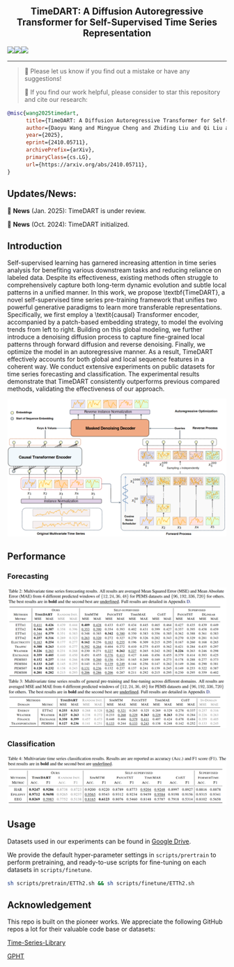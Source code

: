 <div align="center">
  <!-- <h1><b> TimeDART </b></h1> -->
  <!-- <h2><b> TimeDART </b></h2> -->
  <h2><b> TimeDART: A Diffusion Autoregressive Transformer for Self-Supervised Time Series Representation </b></h2>
</div>

![](https://img.shields.io/github/last-commit/Melmaphother/TimeDART?color=green)![](https://img.shields.io/github/stars/Melmaphother/TimeDART?color=yellow)![](https://img.shields.io/github/forks/Melmaphother/TimeDART?color=lightblue)

---

>🙋 Please let us know if you find out a mistake or have any suggestions!
>
>🌟 If you find our work helpful, please consider to star this repository and cite our research:

```bibtex
@misc{wang2025timedart,
      title={TimeDART: A Diffusion Autoregressive Transformer for Self-Supervised Time Series Representation}, 
      author={Daoyu Wang and Mingyue Cheng and Zhiding Liu and Qi Liu and Enhong Chen},
      year={2025},
      eprint={2410.05711},
      archivePrefix={arXiv},
      primaryClass={cs.LG},
      url={https://arxiv.org/abs/2410.05711}, 
}
```



## Updates/News:

🚩 **News** (Jan. 2025): TimeDART is under review.

🚩 **News** (Oct. 2024): TimeDART initialized.

## Introduction

Self-supervised learning has garnered increasing attention in time series analysis for benefiting various downstream tasks and reducing reliance on labeled data. Despite its effectiveness, existing methods often struggle to comprehensively capture both long-term dynamic evolution and subtle local patterns in a unified manner. In this work, we propose \textbf{TimeDART}, a novel self-supervised time series pre-training framework that unifies two powerful generative paradigms to learn more transferable representations. Specifically, we first employ a \textit{causal} Transformer encoder, accompanied by a patch-based embedding strategy, to model the evolving trends from left to right. Building on this global modeling, we further introduce a denoising diffusion process to capture fine-grained local patterns through forward diffusion and reverse denoising. Finally, we optimize the model in an autoregressive manner. As a result, TimeDART effectively accounts for both global and local sequence features in a coherent way. We conduct extensive experiments on public datasets for time series forecasting and classification. The experimental results demonstrate that TimeDART consistently outperforms previous compared methods, validating the effectiveness of our approach.

![](assets/model.png)

## Performance

### Forecasting

![](assets/table1.png)

### Classification

![](assets/table2.png)

## Usage

Datasets used in our experiments can be found in [Google Drive](https://drive.google.com/drive/folders/19P---oV4nQ53JgKnE0VX3t_N1jLliVSv?usp=drive_link).

We provide the default hyper-parameter settings in `scripts/prertrain` to perform pretraining, and ready-to-use scripts for fine-tuning on each datasets in `scripts/finetune`.

```sh
sh scripts/pretrain/ETTh2.sh && sh scripts/finetune/ETTh2.sh
```

## Acknowledgement

This repo is built on the pioneer works. We appreciate the following GitHub repos a lot for their valuable code base or datasets:

[Time-Series-Library](https://github.com/thuml/Time-Series-Library?tab=readme-ov-file)

[GPHT](https://github.com/icantnamemyself/GPHT/tree/main)
